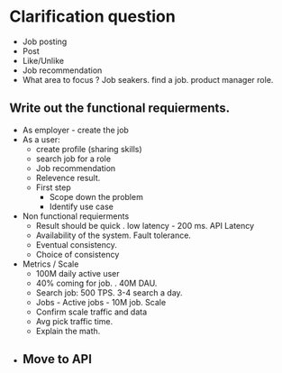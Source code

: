 # Clarification question
- Job posting
- Post
- Like/Unlike
- Job recommendation
- What area to focus ? Job seakers. find a job. product manager role.
## Write out the functional requierments.
- As employer - create the job
- As a user:
  - create profile (sharing skills)
  - search job for a role
  - Job recommendation
  - Relevence result.
  - First step
    - Scope down the problem
    - Identify use case
- Non functional requierments
    - Result should be quick . low latency - 200 ms. API Latency
    - Availability of the system. Fault tolerance. 
    - Eventual consistency. 
    - Choice of consistency 
- Metrics / Scale
  - 100M daily active user
  - 40% coming for job. . 40M DAU. 
  - Search job: 500 TPS. 3-4 search a day. 
  - Jobs - Active jobs - 10M job.
  Scale
  - Confirm scale traffic and data
  - Avg pick traffic time. 
  - Explain the math. 
- Move to API
  - 